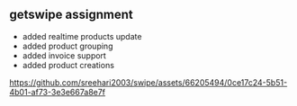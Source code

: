 ## getswipe assignment

* added realtime products update
* added product grouping
* added invoice support
* added product creations

https://github.com/sreehari2003/swipe/assets/66205494/0ce17c24-5b51-4b01-af73-3e3e667a8e7f

